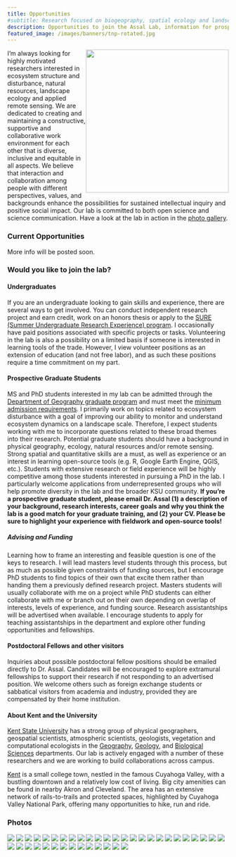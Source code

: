 ```yaml
---
title: Opportunities
#subtitle: Research focused on biogeography, spatial ecology and landscape change at Kent State University
description: Opportunities to join the Assal Lab, information for prospective students, lab Photos
featured_image: /images/banners/tnp-rotated.jpg
---
```


<img style="float: right; width:325px;" src="/images/gallery/lab-sign.jpg">

I’m always looking for highly motivated researchers interested in ecosystem structure and disturbance, natural resources, landscape ecology and applied remote sensing. We are dedicated to creating and maintaining a constructive, supportive and collaborative work environment for each other that is diverse, inclusive and equitable in all aspects. We believe that interaction and collaboration among people with different perspectives, values, and backgrounds enhance the possibilities for sustained intellectual inquiry and positive social impact. Our lab is committed to both open science and science communication. Have a look at the lab in action in the [photo gallery](#photos). 

### Current Opportunities

More info will be posted soon. 

### Would you like to join the lab?

#### Undergraduates 

If you are an undergraduate looking to gain skills and experience, there are several ways to get involved. You can conduct independent research project and earn credit, work on an honors thesis or apply to the [SURE (Summer Undergraduate Research Experience) program](https://www.kent.edu/research/student-research/summer-undergraduate-research-experience). I occasionally have paid positions associated with specific projects or tasks. Volunteering in the lab is also a possibility on a limited basis if someone is interested in learning tools of the trade. However, I view volunteer positions as an extension of education (and not free labor), and as such these positions require a time commitment on my part.  

#### Prospective Graduate Students 

MS and PhD students interested in my lab can be admitted through the [Department of Geography graduate program](https://www.kent.edu/geography/graduate) and must meet the [minimum admission requirements](https://www.kent.edu/geography/admissions). I primarily work on topics related to ecosystem disturbance with a goal of improving our ability to monitor and understand ecosystem dynamics on a landscape scale. Therefore, I expect students working with me to incorporate questions related to these broad themes into their research. Potential graduate students should have a background in physical geography, ecology, natural resources and/or remote sensing. Strong spatial and quantitative skills are a must, as well as experience or an interest in learning open-source tools (e.g. R, Google Earth Engine, QGIS, etc.). Students with extensive research or field experience will be highly competitive among those students interested in pursuing a PhD in the lab. I particularly welcome applications from underrepresented groups who will help promote diversity in the lab and the broader KSU community. **If you’re a prospective graduate student, please email Dr. Assal (1) a description of your background, research interests, career goals and why you think the lab is a good match for your graduate training, and (2) your CV. Please be sure to highlight your experience with fieldwork and open-source tools!** 

##### Advising and Funding
Learning how to frame an interesting and feasible question is one of the keys to research. I will lead masters level students through this process, but as much as possible given constraints of funding sources, but I encourage PhD students to find topics of their own that excite them rather than handing them a previously defined research project. Masters students will usually collaborate with me on a project while PhD students can either collaborate with me or branch out on their own depending on overlap of interests, levels of experience, and funding source. Research assistantships will be advertised when available. I encourage students to apply for teaching assistantships in the department and explore other funding opportunities and fellowships.  

#### Postdoctoral Fellows and other visitors 

Inquiries about possible postdoctoral fellow positions should be emailed directly to Dr. Assal. Candidates will be encouraged to explore extramural fellowships to support their research if not responding to an advertised position. We welcome others such as foreign exchange students or sabbatical visitors from academia and industry, provided they are compensated by their home institution.

#### About Kent and the University

[Kent State University](https://www.kent.edu/) has a strong group of physical geographers, geospatial scientists, atmospheric scientists, geologists, vegetation and computational ecologists in the [Geography](https://www.kent.edu/geography), [Geology](https://www.kent.edu/geology), and [Biological Sciences](https://www.kent.edu/biology) departments. Our lab is actively engaged with a number of these researchers and we are working to build collaborations across campus.  

[Kent](https://www.mainstreetkent.org/) is a small college town, nestled in the famous Cuyahoga Valley, with a bustling downtown and a relatively low cost of living. Big city amenities can be found in nearby Akron and Cleveland. The area has an extensive network of rails-to-trails and protected spaces, highlighted by Cuyahoga Valley National Park, offering many opportunities to hike, run and ride.   


### Photos
<div class="gallery" data-columns="3">
    <img src="/images/gallery/lab-class-of-2021.jpg">
    <img src="/images/gallery/NJ-fw-vehicle.jpg">
    <img src="/images/gallery/DHP_Fieldtrip.png">
    <img src="/images/gallery/NJ-Tim-interview.jpg">
    <img src="/images/gallery/NJ-crew2.jpg">
    <img src="/images/gallery/2012-LM-1.jpg">
    <img src="/images/gallery/tnp20.jpg">
    <img src="/images/gallery/classOf2020.jpg">
    <img src="/images/gallery/NJ-crew4.jpg">
    <img src="/images/gallery/2014-LM-037.jpg">
    <img src="/images/gallery/NJ-crew.jpg">
    <img src="/images/gallery/2011-SM-1.jpg">
    <img src="/images/gallery/tnp1.jpg">
    <img src="/images/gallery/2014-LM-070.jpg">
    <img src="/images/gallery/2013-PM-1.jpg">
    <img src="/images/gallery/NJ-AWC-kayak.jpg">
    <img src="/images/gallery/2012-LM-2.jpg">
    <img src="/images/gallery/tnp356.jpg">
    <img src="/images/gallery/2013-CSM-1.jpg">
    <img src="/images/gallery/NJ-gps.jpg">
    <img src="/images/gallery/LM_4b.jpg">
    <img src="/images/gallery/NJ-AWC-regen.jpg">
    <img src="/images/gallery/NJ-Nick.jpg">
    <img src="/images/gallery/2013-DP-1.jpg">
    <img src="/images/gallery/tnp39.jpg">
    <img src="/images/gallery/tnp_camp.jpg">
    <img src="/images/gallery/NJ-AWC-mortality-ls.jpg">
    <img src="/images/gallery/2013-PM-2.jpg">
    <img src="/images/gallery/2013-LM-1.jpg">
    <img src="/images/gallery/tnp122.jpg">
    <img src="/images/gallery/2014-LM-069.jpg">
    <img src="/images/gallery/gtnp.jpg">
    <img src="/images/gallery/tnpLizard.jpg">
    <img src="/images/gallery/tnpTim.jpg">
    <img src="/images/gallery/AspenDays2016.png">
    <img src="/images/gallery/NJ-crew3.jpg">
    <img src="/images/gallery/2018-JME-999.png">
    <img src="/images/gallery/NJ-AWC-mortality.jpg">
    <img src="/images/gallery/lab-bar-2021.jpg">
</div> 
 
